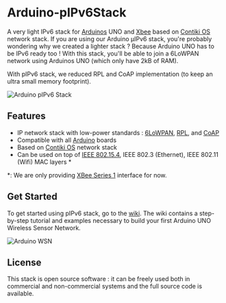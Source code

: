 Arduino-pIPv6Stack
==================

A very light IPv6 stack for [Arduinos](http://www.arduino.cc/) UNO and [Xbee](http://www.digi.com/en/products/wireless/point-multipoint/xbee-series1-module) 
based on [Contiki OS](http://www.contiki-os.org/) network stack.
If you are using our Arduino µIPv6 stack, you're probably wondering why we created a lighter stack ?
Because Arduino UNO has to be IPv6 ready too ! With this stack, you'll be able to join a 6LoWPAN network using
Arduinos UNO (which only have 2kB of RAM).

With pIPv6 stack, we reduced RPL and CoAP implementation (to keep an ultra small memory footprint).


![Arduino pIPv6 Stack]()


Features
--------


* IP network stack with low-power standards : [6LoWPAN](http://datatracker.ietf.org/wg/6lowpan/charter/), [RPL](http://tools.ietf.org/html/rfc6550), and [CoAP](http://datatracker.ietf.org/doc/draft-ietf-core-coap/)
* Compatible with all [Arduino](http://arduino.cc/en/Main/Products) boards 
* Based on [Contiki OS](http://www.contiki-os.org/) network stack
* Can be used on top of [IEEE 802.15.4](http://www.digi.com/products/wireless-wired-embedded-solutions/zigbee-rf-modules/point-multipoint-rfmodules/xbee-series1-module), IEEE 802.3 (Ethernet), IEEE 802.11 (Wifi) MAC layers *

*: We are only providing [XBee Series 1](http://www.digi.com/products/wireless-wired-embedded-solutions/zigbee-rf-modules/point-multipoint-rfmodules/xbee-series1-module) interface for now.

Get Started
-----------

To get started using pIPv6 stack, go to the [wiki](https://github.com/telecombretagne/Arduino-pIPv6Stack/wiki). The wiki
contains a step-by-step tutorial and examples necessary to build your first Arduino UNO Wireless Sensor Network.

![Arduino WSN](http://departements.telecom-bretagne.eu/data/rsm/heterogeneous%20wsn%20arch.png)


License
-------
 
This stack is open source software : it can be freely used both in commercial and non-commercial systems and the full source code is available.
